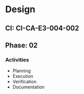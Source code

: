 # Design

## CI: CI-CA-E3-004-002
## Phase: 02

### Activities
- Planning
- Execution
- Verification
- Documentation
